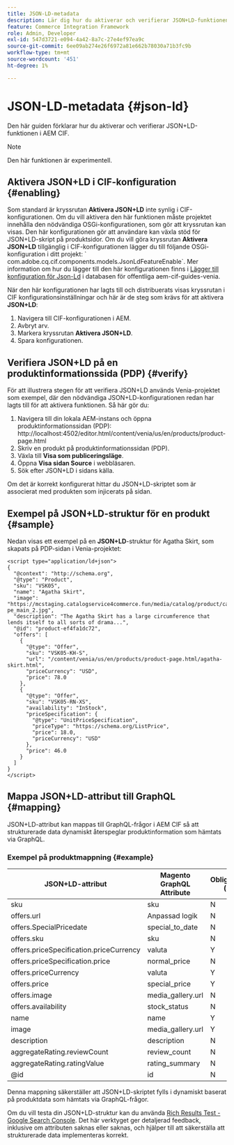 ```yaml
---
title: JSON-LD-metadata
description: Lär dig hur du aktiverar och verifierar JSON+LD-funktionen i AEM CIF.
feature: Commerce Integration Framework
role: Admin, Developer
exl-id: 547d3721-e094-4a42-8a7c-27e4ef97ea9c
source-git-commit: 6ee09ab274e26f6972a81e662b78030a71b3fc9b
workflow-type: tm+mt
source-wordcount: '451'
ht-degree: 1%

---
```


# JSON-LD-metadata {#json-ld}

Den här guiden förklarar hur du aktiverar och verifierar JSON+LD-funktionen i AEM CIF.

>[!NOTE]
>
> Den här funktionen är experimentell.

## Aktivera JSON+LD i CIF-konfiguration {#enabling}

Som standard är kryssrutan **Aktivera JSON+LD** inte synlig i CIF-konfigurationen. Om du vill aktivera den här funktionen måste projektet innehålla den nödvändiga OSGi-konfigurationen, som gör att kryssrutan kan visas. Den här konfigurationen gör att användare kan växla stöd för JSON+LD-skript på produktsidor.
Om du vill göra kryssrutan **Aktivera JSON+LD** tillgänglig i CIF-konfigurationen lägger du till följande OSGi-konfiguration i ditt projekt: &grave;
com.adobe.cq.cif.components.models.JsonLdFeatureEnable&grave;.
Mer information om hur du lägger till den här konfigurationen finns i [Lägger till konfiguration för Json-Ld](https://github.com/adobe/aem-cif-guides-venia/blob/main/ui.config/src/main/content/jcr_root/apps/venia/osgiconfig/config/com.adobe.cq.cif.components.models.JsonLdFeatureEnable.cfg.json) i databasen för offentliga aem-cif-guides-venia.

När den här konfigurationen har lagts till och distribuerats visas kryssrutan i CIF konfigurationsinställningar och här är de steg som krävs för att aktivera **JSON+LD**:

1. Navigera till CIF-konfigurationen i AEM.
1. Avbryt arv.
1. Markera kryssrutan **Aktivera JSON+LD**.
1. Spara konfigurationen.

## Verifiera JSON+LD på en produktinformationssida (PDP) {#verify}

För att illustrera stegen för att verifiera JSON+LD används Venia-projektet som exempel, där den nödvändiga JSON+LD-konfigurationen redan har lagts till för att aktivera funktionen. Så här gör du:

1. Navigera till din lokala AEM-instans och öppna produktinformationssidan (PDP): http://localhost:4502/editor.html/content/venia/us/en/products/product-page.html
1. Skriv en produkt på produktinformationssidan (PDP).
1. Växla till **Visa som publiceringsläge**.
1. Öppna **Visa sidan Source** i webbläsaren.
1. Sök efter JSON+LD i sidans källa.

Om det är korrekt konfigurerat hittar du JSON+LD-skriptet som är associerat med produkten som injicerats på sidan.

## Exempel på JSON+LD-struktur för en produkt {#sample}

Nedan visas ett exempel på en **JSON+LD**-struktur för Agatha Skirt, som skapats på PDP-sidan i Venia-projektet:

```
<script type="application/ld+json">
{
  "@context": "http://schema.org",
  "@type": "Product",
  "sku": "VSK05",
  "name": "Agatha Skirt",
  "image": "https://mcstaging.catalogservice4commerce.fun/media/catalog/product/cache/926ea6fc2ad48a7202ff4587b6c2768e/v/s/vsk05-pe_main_2.jpg",
  "description": "The Agatha Skirt has a large circumference that lends itself to all sorts of drama...",
  "@id": "product-ef4fa1dc72",
  "offers": [
    {
      "@type": "Offer",
      "sku": "VSK05-KH-S",
      "url": "/content/venia/us/en/products/product-page.html/agatha-skirt.html",
      "priceCurrency": "USD",
      "price": 78.0
    },
    {
      "@type": "Offer",
      "sku": "VSK05-RN-XS",
      "availability": "InStock",
      "priceSpecification": {
        "@type": "UnitPriceSpecification",
        "priceType": "https://schema.org/ListPrice",
        "price": 18.0,
        "priceCurrency": "USD"
      },
      "price": 46.0
    }
  ]
}
</script>
```

## Mappa JSON+LD-attribut till GraphQL {#mapping}

JSON+LD-attribut kan mappas till GraphQL-frågor i AEM CIF så att strukturerade data dynamiskt återspeglar produktinformation som hämtats via GraphQL.

### Exempel på produktmappning {#example}

| JSON+LD-attribut | Magento GraphQL Attribute | Obligatoriskt (J/N) |
|---------------------------------|-------------------|---|
| sku | sku | N |
| offers.url | Anpassad logik | N |
| offers.SpecialPricedate | special_to_date | N |
| offers.sku | sku | N |
| offers.priceSpecification.priceCurrency | valuta | Y |
| offers.priceSpecification.price | normal_price | N |
| offers.priceCurrency | valuta | Y |
| offers.price | special_price | Y |
| offers.image | media_gallery.url | N |
| offers.availability | stock_status | N |
| name | name | Y |
| image | media_gallery.url | Y |
| description | description | N |
| aggregateRating.reviewCount | review_count | N |
| aggregateRating.ratingValue | rating_summary | N |
| @id | id | N |

Denna mappning säkerställer att JSON+LD-skriptet fylls i dynamiskt baserat på produktdata som hämtats via GraphQL-frågor.

Om du vill testa din JSON+LD-struktur kan du använda [Rich Results Test - Google Search Console](https://search.google.com/test/rich-results/result?id=wtU3LVIEM8H7Aaf5qqK9qw). Det här verktyget ger detaljerad feedback, inklusive om attributen saknas eller saknas, och hjälper till att säkerställa att strukturerade data implementeras korrekt.
